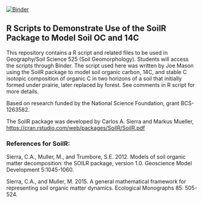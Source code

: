 [![Binder](https://mybinder.org/badge_logo.svg)](https://mybinder.org/v2/gh/Joseph-A-Mason/soilC_g525/main)

## R Scripts to Demonstrate Use of the SoilR Package to Model Soil OC and 14C

This repository contains a R script and related files to be used in Geography/Soil Science 525 (Soil Geomorphology). Students will access the scripts through Binder. The script used here was written by Joe Mason using the SoilR package to model soil organic carbon, 14C, and stable C isotopic composition of organic C in two horizons of a soil that initially formed under prairie, later replaced by forest. See comments in R script for more details. 

Based on research funded by the National Science Foundation, grant BCS-1263582.

The SoilR package was developed by Carlos A. Sierra and Markus Mueller, https://cran.rstudio.com/web/packages/SoilR/SoilR.pdf

### References for SoilR:

Sierra, C.A., Muller, M., and Trumbore, S.E. 2012. Models of soil organic matter decomposition: the SOILR package, version 1.0. Geoscience Model Development 5:1045-1060.

Sierra, C.A., and Muller, M. 2015. A general mathematical framework for representing soil organic matter dynamics. Ecological Monographs 85: 505-524.

